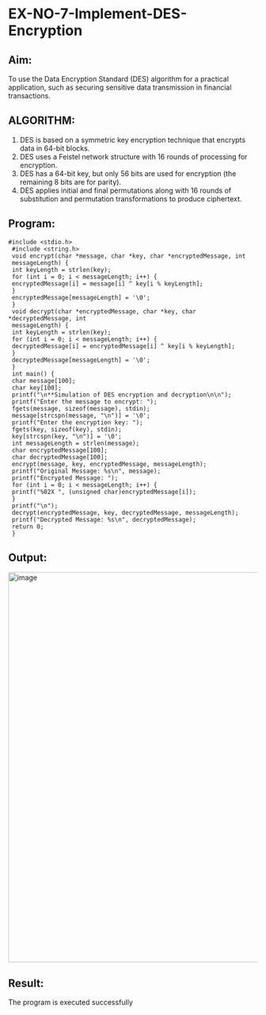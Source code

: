 # EX-NO-7-Implement-DES-Encryption

## Aim:

To use the Data Encryption Standard (DES) algorithm for a practical application, such as securing sensitive data transmission in financial transactions.

## ALGORITHM:

1. DES is based on a symmetric key encryption technique that encrypts data in 64-bit blocks.
2. DES uses a Feistel network structure with 16 rounds of processing for encryption.
3. DES has a 64-bit key, but only 56 bits are used for encryption (the remaining 8 bits are for parity).
4. DES applies initial and final permutations along with 16 rounds of substitution and permutation transformations to produce ciphertext.

## Program:
```
#include <stdio.h>
 #include <string.h>
 void encrypt(char *message, char *key, char *encryptedMessage, int
 messageLength) {
 int keyLength = strlen(key);
 for (int i = 0; i < messageLength; i++) {
 encryptedMessage[i] = message[i] ^ key[i % keyLength];
 }
 encryptedMessage[messageLength] = '\0'; 
 }
 void decrypt(char *encryptedMessage, char *key, char *decryptedMessage, int
 messageLength) {
 int keyLength = strlen(key);
 for (int i = 0; i < messageLength; i++) {
 decryptedMessage[i] = encryptedMessage[i] ^ key[i % keyLength];
 }
 decryptedMessage[messageLength] = '\0'; 
 }
 int main() {
 char message[100];
 char key[100];
 printf("\n**Simulation of DES encryption and decryption\n\n");
 printf("Enter the message to encrypt: ");
 fgets(message, sizeof(message), stdin);
 message[strcspn(message, "\n")] = '\0'; 
 printf("Enter the encryption key: ");
 fgets(key, sizeof(key), stdin);
 key[strcspn(key, "\n")] = '\0'; 
 int messageLength = strlen(message);
 char encryptedMessage[100];
 char decryptedMessage[100];
 encrypt(message, key, encryptedMessage, messageLength);
 printf("Original Message: %s\n", message);
 printf("Encrypted Message: ");
 for (int i = 0; i < messageLength; i++) {
 printf("%02X ", (unsigned char)encryptedMessage[i]);
 }
 printf("\n");
 decrypt(encryptedMessage, key, decryptedMessage, messageLength);
 printf("Decrypted Message: %s\n", decryptedMessage);
 return 0;
 }
```




## Output:
<img width="1687" height="787" alt="image" src="https://github.com/user-attachments/assets/e20adc10-edd4-4c31-93d4-a6f5099ac334" />



## Result:
  The program is executed successfully

